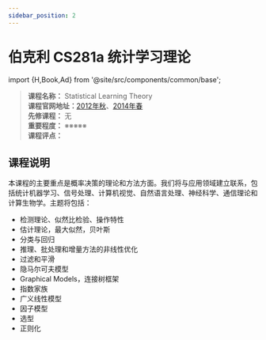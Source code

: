 ```yaml
---
sidebar_position: 2
---
```


# 伯克利 CS281a 统计学习理论
import {H,Book,Ad} from '@site/src/components/common/base';




>**课程名称：** Statistical Learning Theory      
**课程官网地址：**[2012年秋](https://www.stat.berkeley.edu/~mjwain/Fall2012_Stat241a/)、[2014年春](http://people.eecs.berkeley.edu/~jordan/courses/281A-spring14/)  
**先修课程：** 无  
**重要程度：** ※※※※※  
**课程评点：** 

## 课程说明
本课程的主要重点是概率决策的理论和方法方面。我们将与应用领域建立联系，包括统计机器学习、信号处理、计算机视觉、自然语言处理、神经科学、通信理论和计算生物学。主题将包括：

- 检测理论、似然比检验、操作特性
- 估计理论，最大似然，贝叶斯
- 分类与回归
- 推理、批处理和增量方法的非线性优化
- 过滤和平滑
- 隐马尔可夫模型
- Graphical Models，连接树框架
- 指数家族
- 广义线性模型
- 因子模型
- 选型
- 正则化


<Comment></Comment>

